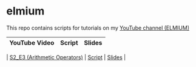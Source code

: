 # elmium
This repo contains scripts for tutorials on my [YouTube channel (ELMIUM)](https://www.youtube.com/@elmium)


| YouTube Video | Script | Slides |
| --- | --- | --- |

| [S2_E3 (Arithmetic Operators)](https://youtu.be/mPllukGEiDE?si=sWQ4z36fNXyl5abH) | [Script](https://github.com/bioinfmatters/elmium/blob/main/S2_E3%20(Arithmetic%20Operators).R) | [Slides]() | 
